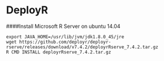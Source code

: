 # DeployR
####Install Microsoft R Server on ubuntu 14.04
```
export JAVA_HOME=/usr/lib/jvm/jdk1.8.0_45/jre
wget https://github.com/deployr/deployr-rserve/releases/download/v7.4.2/deployrRserve_7.4.2.tar.gz
R CMD INSTALL deployrRserve_7.4.2.tar.gz
```
